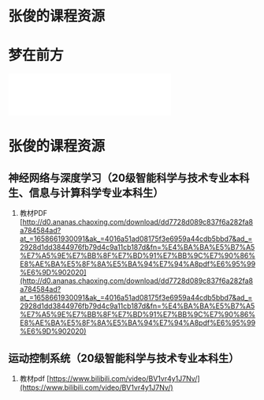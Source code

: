 # 张俊的课程资源

# 梦在前方
<iframe frameborder="no" border="0" marginwidth="0" marginheight="0" width=330 height=86 src="//music.163.com/outchain/player?type=2&id=70525&auto=1&height=66"></iframe>

# 张俊的课程资源

## 神经网络与深度学习（20级智能科学与技术专业本科生、信息与计算科学专业本科生）

1. 教材PDF                    [http://d0.ananas.chaoxing.com/download/dd7728d089c837f6a282fa8a784584ad?at_=1658661930091&ak_=4016a51ad08175f3e6959a44cdb5bbd7&ad_=2928d1dd3844976fb79d4c9a11cb187d&fn=%E4%BA%BA%E5%B7%A5%E7%A5%9E%E7%BB%8F%E7%BD%91%E7%BB%9C%E7%90%86%E8%AE%BA%E5%8F%8A%E5%BA%94%E7%94%A8pdf%E6%95%99%E6%9D%902020](http://d0.ananas.chaoxing.com/download/dd7728d089c837f6a282fa8a784584ad?at_=1658661930091&ak_=4016a51ad08175f3e6959a44cdb5bbd7&ad_=2928d1dd3844976fb79d4c9a11cb187d&fn=%E4%BA%BA%E5%B7%A5%E7%A5%9E%E7%BB%8F%E7%BD%91%E7%BB%9C%E7%90%86%E8%AE%BA%E5%8F%8A%E5%BA%94%E7%94%A8pdf%E6%95%99%E6%9D%902020)


## 运动控制系统（20级智能科学与技术专业本科生）

1. 教材pdf                    [https://www.bilibili.com/video/BV1vr4y1J7Nv/](https://www.bilibili.com/video/BV1vr4y1J7Nv/)

